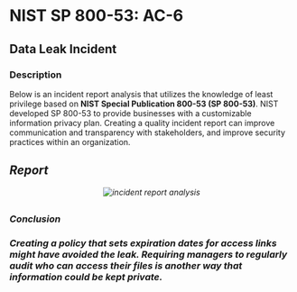 # NIST SP 800-53: AC-6

<h2>Data Leak Incident</h2>




<h3>Description</h3>

Below is an incident report analysis that utilizes the knowledge of least privilege  based on **NIST Special Publication 800-53 (SP 800-53)**. NIST developed SP 800-53 to provide businesses with a customizable information privacy plan. Creating a quality incident report can improve communication and transparency with stakeholders, and improve security practices within an organization. 
<br />


<i>
<h2>Report</h2>
<i/>
<p align="center">
<img src="https://i.imgur.com/udNsynu.png[/img]" alt="incident report analysis"/>
<h2></h2>



<h3>Conclusion<h3/>
  

Creating a policy that sets expiration dates for access links might have avoided the leak. Requiring managers to regularly audit who can access their files is another way that information could be kept private.
